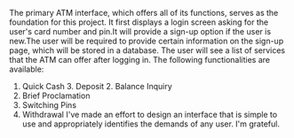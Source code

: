 The primary ATM interface, which offers all of its functions, serves as the foundation for this project.
It first displays a login screen asking for the user's card number and pin.It will provide a sign-up option if the user is new.The user will be required to provide certain information on the sign-up page, which will be stored in a database.
The user will see a list of services that the ATM can offer after logging in.
The following functionalities are available:
1. Quick Cash 3. Deposit 2. Balance Inquiry
4. Brief Proclamation
5. Switching Pins
6. Withdrawal
I've made an effort to design an interface that is simple to use and appropriately identifies the demands of any user.
I'm grateful.

